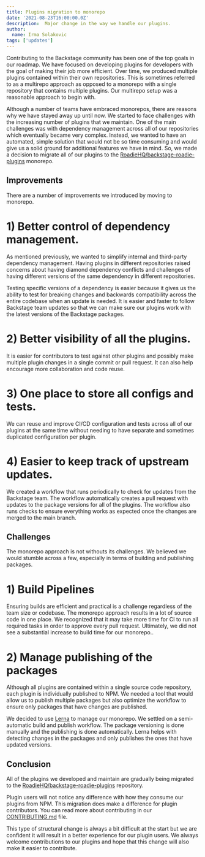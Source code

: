 ```yaml
---
title: Plugins migration to monorepo
date: '2021-08-23T16:00:00.0Z'
description:  Major change in the way we handle our plugins.
author:
  name: Irma Solakovic
tags: ['updates']
---
```


Contributing to the Backstage community has been one of the top goals in our roadmap. We have focused on developing plugins for developers with the goal of making their job more efficient. Over time, we produced multiple plugins contained within their own repositories. This is sometimes referred to as a multirepo approach as opposed to a monorepo with a single repository that contains multiple plugins. Our multirepo setup was a reasonable approach to begin with.

Although a number of teams have embraced monorepos, there are reasons why we have stayed away up until now. We started to face challenges with the increasing number of plugins that we maintain. One of the main challenges was with dependency management across all of our repositories which eventually became very complex. Instead, we wanted to have an automated, simple solution that would not be so time consuming and would give us a solid ground for additional features we have in mind. So, we made a decision to migrate all of our plugins to the [RoadieHQ/backstage-roadie-plugins](https://github.com/RoadieHQ/backstage-roadie-plugins) monorepo.

## Improvements

There are a number of improvements we introduced by moving to monorepo.

# 1) Better control of dependency management.

As mentioned previously, we wanted to simplify internal and third-party dependency management. Having plugins in different repositories raised concerns about having diamond dependency conflicts and challenges of having different versions of the same dependency in different repositories.

Testing specific versions of a dependency is easier because it gives us the ability to test for breaking changes and backwards compatibility across the entire codebase when an update is needed. It is easier and faster to follow Backstage team updates so that we can make sure our plugins work with the latest versions of the Backstage packages.
# 2) Better visibility of all the plugins.

It is easier for contributors to test against other plugins and possibly make multiple plugin changes in a single commit or pull request. It can also help encourage more collaboration and code reuse.
# 3) One place to store all configs and tests.

We can reuse and improve CI/CD configuration and tests across all of our plugins at the same time without needing to have  separate and sometimes duplicated configuration per plugin.

# 4) Easier to keep track of upstream updates.

We created a workflow that runs periodically to check for updates from the Backstage team. The workflow automatically creates a pull request with updates to the package versions for all of the plugins. The workflow also runs checks to ensure everything works as expected once the changes are merged to the main branch.

## Challenges

The monorepo approach is not withouts its challenges. We believed we would stumble across a few, especially in terms of building and publishing packages.

# 1) Build Pipelines

Ensuring builds are efficient and practical is a challenge regardless of the team size or codebase. The monorepo approach results in a lot of source code in one place. We recognized that it may take more time for CI to run all required tasks in order to approve every pull request. Ultimately, we did not see a substantial increase to build time for our monorepo..

# 2) Manage publishing of the packages

Although all plugins are contained within a single source code repository, each plugin is individually published to NPM. We needed a tool that would allow us to publish multiple packages but also optimize the workflow to ensure only packages that have changes are published.

We decided to use [Lerna](https://lerna.js.org/) to manage our monorepo. We settled on a semi-automatic build and publish workflow. The package versioning is done manually and the publishing is done automatically. Lerna helps with detecting changes in the packages and only publishes the ones that have updated versions.

## Conclusion

All of the plugins we developed and maintain are gradually being migrated to the [RoadieHQ/backstage-roadie-plugins](https://github.com/RoadieHQ/backstage-roadie-plugins) repository.

Plugin users will not notice any difference with how they consume our plugins from NPM. This migration does make a difference for plugin contributors. You can read more about contributing in our [CONTRIBUTING.md](https://github.com/RoadieHQ/roadie-backstage-plugins/blob/main/CONTRIBUTING.md) file.

This type of structural change is always a bit difficult at the start but we are confident it will result in a better experience for our plugin users. We always welcome contributions to our plugins and hope that this change will also make it easier to contribute.
